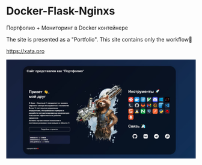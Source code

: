 # Docker-Flask-Nginxs

Портфолио + Мониторинг в Docker контейнере

The site is presented as a "Portfolio". This site contains only the workflow🚀

https://xata.pro

<img src="https://github.com/ismetskoy/Docker-Flask-Nginx-XaTa/blob/main/main.JPG?raw=true">

